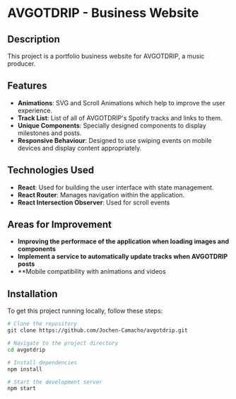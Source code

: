 # AVGOTDRIP - Business Website

## Description

This project is a portfolio business website for AVGOTDRIP, a music producer.

## Features

- **Animations**: SVG and Scroll Animations which help to improve the user experience.
- **Track List**: List of all of AVGOTDRIP's Spotify tracks and links to them.
- **Unique Components**: Specially designed components to display milestones and posts.
- **Responsive Behaviour**: Designed to use swiping events on mobile devices and display content appropriately.

## Technologies Used

- **React**: Used for building the user interface with state management.
- **React Router**: Manages navigation within the application.
- **React Intersection Observer**: Used for scroll events

## Areas for Improvement

- **Improving the performace of the application when loading images and components**
- **Implement a service to automatically update tracks when AVGOTDRIP posts**
- **Mobile compatibility with animations and videos

## Installation

To get this project running locally, follow these steps:

```bash
# Clone the repository
git clone https://github.com/Jochen-Camacho/avgotdrip.git

# Navigate to the project directory
cd avgotdrip

# Install dependencies
npm install

# Start the development server
npm start
```
